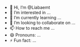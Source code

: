 - 👋 Hi, I’m @Liabaemt
- 👀 I’m interested in ...
- 🌱 I’m currently learning ...
- 💞️ I’m looking to collaborate on ...
- 📫 How to reach me ...
- 😄 Pronouns: ...
- ⚡ Fun fact: ...

<!---
Liabaemt/Liabaemt is a ✨ special ✨ repository because its `README.md` (this file) appears on your GitHub profile.
You can click the Preview link to take a look at your changes.
--->
